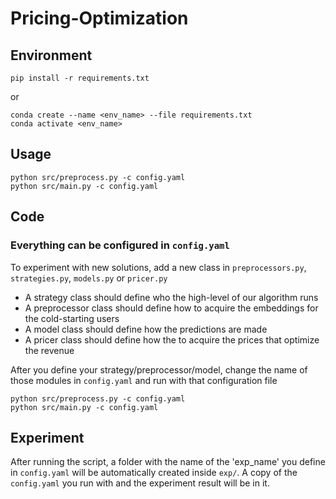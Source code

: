 # Pricing-Optimization

## Environment
```bash=
pip install -r requirements.txt
```
or
```bash=
conda create --name <env_name> --file requirements.txt
conda activate <env_name>
```
## Usage
```python=
python src/preprocess.py -c config.yaml
python src/main.py -c config.yaml
```
## Code
### Everything can be configured in ```config.yaml```

To experiment with new solutions, add a new class in ```preprocessors.py```, ```strategies.py```, ```models.py``` or ```pricer.py```

 - A strategy class should define who the high-level of our algorithm runs
 - A preprocessor class should define how to acquire the embeddings for the cold-starting users
 - A model class should define how the predictions are made
 - A pricer class should define how the to acquire the prices that optimize the revenue

After you define your strategy/preprocessor/model, change the name of those modules in ```config.yaml``` and run with that configuration file
```python=
python src/preprocess.py -c config.yaml
python src/main.py -c config.yaml
```

## Experiment
After running the script, a folder with the name of the 'exp_name' you define in ```config.yaml``` will be automatically created inside ```exp/```. A copy of the ```config.yaml``` you run with and the experiment result will be in it.


